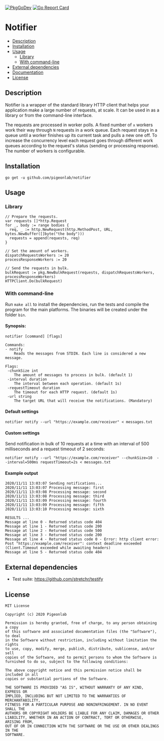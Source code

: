 [![PkgGoDev](https://pkg.go.dev/badge/pigeonlab/notifier)](https://pkg.go.dev/pigeonlab/notifier)
[![Go Report Card](https://goreportcard.com/badge/github.com/pigeonlab/notifier)](https://goreportcard.com/report/github.com/pigeonlab/notifier)

# Notifier

* [Description](#description)
* [Installation](#installation)
* [Usage](#usage)
  + [Library](#library)
  + [With command-line](#with-command-line)
* [External dependencies](#external-dependencies)
* [Documentation](#documentation)
* [License](#license)

## Description
Notifier is a wrapper of the standard library HTTP client that helps your application make a large number of requests, at scale.
It can be used in as a library or from the command-line interface.

The requests are processed in worker polls. A fixed number of `x` workers work their way through `N` requests in a work queue.
Each request stays in a queue until a worker finishes up its current task and pulls a new one off.
To increase the concurrency level each request goes through different work queues according to the request's status (sending or processing response).
The number of workers is configurable.

## Installation
```
go get -u github.com/pigeonlab/notifier
```

## Usage

### Library

    // Prepare the requests.
    var requests []*http.Request  
    for _, body := range bodies {  
      req, _ := http.NewRequest(http.MethodPost, URL, bytes.NewBuffer([]byte("the body")))  
      requests = append(requests, req)  
    }  
    
    // Set the amount of workers.
    dispatchRequestsWorkers := 20
    processResponseWorkers := 20
    
    // Send the requests in bulk.  
    bulkRequest := pkg.NewBulkRequest(requests, dispatchRequestsWorkers, processResponseWorkers)  
    HTTPClient.Do(bulkRequest)

### With command-line
Run `make all` to install the dependencies, run the tests and compile the program for the main platforms.
The binaries will be created under the folder `bin`.

#### Synopsis:

    notifier [command] [flags]
    
    Commands:
    - notify
	    Reads the messages from STDIN. Each line is considered a new message.
	    
    Flags:
     -chunkSize int
        The amount of messages to process in bulk. (default 1)
     -interval duration
        The interval between each operation. (default 1s)
     -requestTimeout duration
        The timeout for each HTTP request. (default 1s)
     -url string
        The target URL that will receive the notifications. (Mandatory)

#### Default settings

    notifier notify --url "https://example.com/receiver" < messages.txt

#### Custom settings
Send notification in bulk of 10 requests at a time with an interval of 500 milliseconds and a request timeout of 2 seconds:

    notifier notify --url "https://example.com/receiver" --chunkSize=10  --interval=500ms requestTimeout=2s < messages.txt

#### Example output

    2020/11/11 13:03:07 Sending notifications...
    2020/11/11 13:03:07 Processing message: first
    2020/11/11 13:03:08 Processing message: second
    2020/11/11 13:03:08 Processing message: third
    2020/11/11 13:03:09 Processing message: fourth
    2020/11/11 13:03:09 Processing message: fifth
    2020/11/11 13:03:10 Processing message: sixth
    
    RESULTS ...
    Message at line 0 - Returned status code 404
    Message at line 1 - Returned status code 200
    Message at line 2 - Returned status code 500
    Message at line 3 - Returned status code 200
    Message at line 4 - Returned status code 0 - Error: http client error: Post "https://example.com/receiver": context deadline exceeded (Client.Timeout exceeded while awaiting headers)
    Message at line 5 - Returned status code 404

## External dependencies   
 - Test suite: https://github.com/stretchr/testify
 
## License

```
MIT License

Copyright (c) 2020 Pigeonlab

Permission is hereby granted, free of charge, to any person obtaining a copy
of this software and associated documentation files (the "Software"), to deal
in the Software without restriction, including without limitation the rights
to use, copy, modify, merge, publish, distribute, sublicense, and/or sell
copies of the Software, and to permit persons to whom the Software is
furnished to do so, subject to the following conditions:

The above copyright notice and this permission notice shall be included in all
copies or substantial portions of the Software.

THE SOFTWARE IS PROVIDED "AS IS", WITHOUT WARRANTY OF ANY KIND, EXPRESS OR
IMPLIED, INCLUDING BUT NOT LIMITED TO THE WARRANTIES OF MERCHANTABILITY,
FITNESS FOR A PARTICULAR PURPOSE AND NONINFRINGEMENT. IN NO EVENT SHALL THE
AUTHORS OR COPYRIGHT HOLDERS BE LIABLE FOR ANY CLAIM, DAMAGES OR OTHER
LIABILITY, WHETHER IN AN ACTION OF CONTRACT, TORT OR OTHERWISE, ARISING FROM,
OUT OF OR IN CONNECTION WITH THE SOFTWARE OR THE USE OR OTHER DEALINGS IN THE
SOFTWARE.
```
